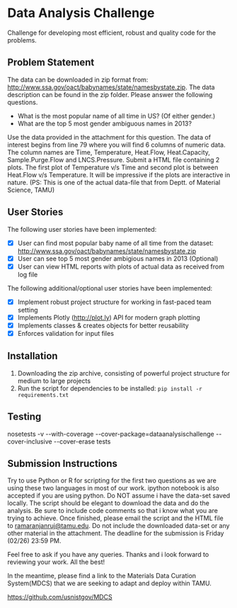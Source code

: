 # Data Analysis Challenge

Challenge for developing most efficient, robust and quality code for the problems.

## Problem Statement

The data can be downloaded in zip format from:
http://www.ssa.gov/oact/babynames/state/namesbystate.zip. The data description can be found in the zip folder. Please answer the following questions.
- What is the most popular name of all time in US? (Of either gender.)
- What are the top 5 most gender ambiguous names in 2013?

Use the data provided in the attachment for this question. The data of interest begins from line 79 where you will find 6 columns of numeric data. The column names are Time, Temperature, Heat.Flow, Heat.Capacity, Sample.Purge.Flow and LNCS.Pressure. Submit a HTML file containing 2 plots. The first plot of Temperature v/s Time and second plot is between Heat.Flow v/s Temperature. It will be impressive if the plots are interactive in nature. (PS: This is one of the actual data-file that from Deptt. of Material Science, TAMU)

## User Stories

The following user stories have been implemented:
- [x] User can find most popular baby name of all time from the dataset: http://www.ssa.gov/oact/babynames/state/namesbystate.zip
- [x] User can see top 5 most gender ambigious names in 2013 (Optional)
- [x] User can view HTML reports with plots of actual data as received from log file

The following additional/optional user stories have been implemented:
- [x] Implement robust project structure for working in fast-paced team setting
- [x] Implements Plotly (http://plot.ly) API for modern graph plotting
- [x] Implements classes & creates objects for better reusability
- [x] Enforces validation for input files

## Installation

1. Downloading the zip archive, consisting of powerful project structure for medium to large projects
2. Run the script for dependencies to be installed: `pip install -r requirements.txt`

## Testing

nosetests -v --with-coverage --cover-package=dataanalysischallenge --cover-inclusive --cover-erase tests

## Submission Instructions

Try to use Python or R for scripting for the first two questions as we are using these two languages in most of our work. ipython notebook is also accepted if you are using python. Do NOT assume i have the data-set saved locally. The script should be elegant to download the data and do the analysis. Be sure to include code comments so that i know what you are trying to achieve. Once finished, please email the script and the HTML file to ramaranjanruj@tamu.edu. Do not include the downloaded data-set or any other material in the attachment. The deadline for the submission is Friday (02/26) 23:59 PM.

Feel free to ask if you have any queries. Thanks and i look forward to reviewing your work. All the best!

In the meantime, please find a link to the Materials Data Curation System(MDCS) that we are seeking to adapt and deploy within TAMU.

https://github.com/usnistgov/MDCS
